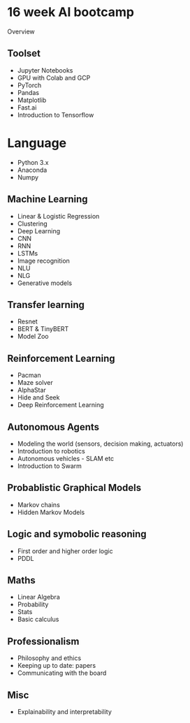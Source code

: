 # 16 week AI bootcamp

Overview

## Toolset
* Jupyter Notebooks
* GPU with Colab and GCP
* PyTorch
* Pandas
* Matplotlib
* Fast.ai
* Introduction to Tensorflow

# Language
* Python 3.x
* Anaconda
* Numpy

## Machine Learning

* Linear & Logistic Regression
* Clustering
* Deep Learning
* CNN
* RNN
* LSTMs
* Image recognition
* NLU
* NLG
* Generative models

## Transfer learning
* Resnet
* BERT & TinyBERT
* Model Zoo

## Reinforcement Learning
* Pacman
* Maze solver
* AlphaStar
* Hide and Seek
* Deep Reinforcement Learning

## Autonomous Agents
* Modeling the world (sensors, decision making, actuators)
* Introduction to robotics
* Autonomous vehicles - SLAM etc
* Introduction to Swarm

## Probablistic Graphical Models
* Markov chains
* Hidden Markov Models

## Logic and symobolic reasoning
* First order and higher order logic
* PDDL

## Maths
* Linear Algebra
* Probability
* Stats
* Basic calculus

## Professionalism
* Philosophy and ethics
* Keeping up to date: papers
* Communicating with the board

## Misc
* Explainability and interpretability
